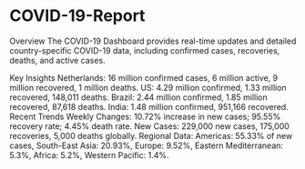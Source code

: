 # COVID-19-Report
Overview
The COVID-19 Dashboard provides real-time updates and detailed country-specific COVID-19 data, including confirmed cases, recoveries, deaths, and active cases.

Key Insights
Netherlands: 16 million confirmed cases, 6 million active, 9 million recovered, 1 million deaths.
US: 4.29 million confirmed, 1.33 million recovered, 148,011 deaths.
Brazil: 2.44 million confirmed, 1.85 million recovered, 87,618 deaths.
India: 1.48 million confirmed, 951,166 recovered.
Recent Trends
Weekly Changes: 10.72% increase in new cases; 95.55% recovery rate; 4.45% death rate.
New Cases: 229,000 new cases, 175,000 recoveries, 5,000 deaths globally.
Regional Data: Americas: 55.33% of new cases, South-East Asia: 20.93%, Europe: 9.52%, Eastern Mediterranean: 5.3%, Africa: 5.2%, Western Pacific: 1.4%.
